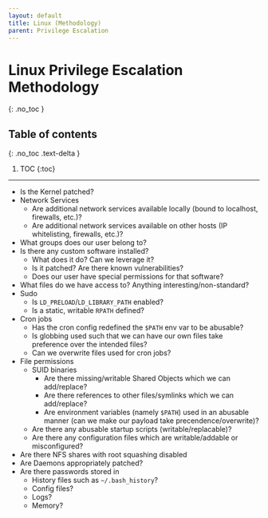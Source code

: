 ```yaml
---
layout: default
title: Linux (Methodology)
parent: Privilege Escalation
---
```


# Linux Privilege Escalation Methodology
{: .no_toc }

## Table of contents
{: .no_toc .text-delta }

1. TOC
{:toc}

---

- Is the Kernel patched?
- Network Services
    - Are additional network services available locally (bound to localhost, firewalls, etc.)?
    - Are additional network services available on other hosts (IP whitelisting, firewalls, etc.)?
- What groups does our user belong to?
- Is there any custom software installed?
    - What does it do? Can we leverage it?
    - Is it patched? Are there known vulnerabilities?
    - Does our user have special permissions for that software?
- What files do we have access to? Anything interesting/non-standard?
- Sudo
    - Is `LD_PRELOAD`/`LD_LIBRARY_PATH` enabled?
    - Is a static, writable `RPATH` defined?
- Cron jobs
    - Has the cron config redefined the `$PATH` env var to be abusable?
    - Is globbing used such that we can have our own files take preference over the intended files?
    - Can we overwrite files used for cron jobs?
- File permissions
    - SUID binaries
        - Are there missing/writable Shared Objects which we can add/replace?
        - Are there references to other files/symlinks which we can add/replace?
        - Are environment variables (namely `$PATH`) used in an abusable manner (can we make our payload take precendence/overwrite)?
    - Are there any abusable startup scripts (writable/replacable)?
    - Are there any configuration files which are writable/addable or misconfigured?
- Are there NFS shares with root squashing disabled
- Are Daemons appropriately patched?
- Are there passwords stored in
    - History files such as `~/.bash_history`?
    - Config files?
    - Logs?
    - Memory?
